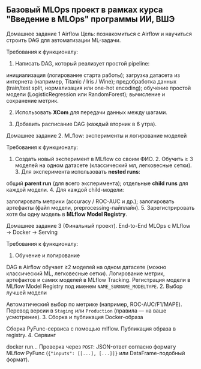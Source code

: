 ## Базовый MLOps проект в рамках курса "Введение в MLOps" программы ИИ, ВШЭ

Домашнее задание 1 Airflow
Цель: познакомиться с Airflow и научиться строить DAG для автоматизации ML-задачи.

Требования к функционалу:

1. Написать DAG, который реализует простой pipeline:

инициализация (логирование старта работы);
загрузка датасета из интернета (например, Titanic / Iris / Wine);
предобработка данных (train/test split, нормализация или one-hot encoding);
обучение простой модели (LogisticRegression или RandomForest);
вычисление и сохранение метрик.

2. Использовать **XCom** для передачи данных между шагами.

3. Добавить расписание DAG (каждый вторник в 6 утра).

Домашнее задание 2. MLflow: эксперименты и логирование моделей

Требования к функционалу:

1. Создать новый эксперимент в MLflow со своим ФИО. 2. Обучить ≥ 3 моделей на одном датасете (классический мл, легковесные сетки). 3. Для эксперимента использовать **nested runs**:

общий **parent run** (для всего эксперимента);
отдельные **child runs** для каждой модели.
4. Для каждой child-модели:

залогировать метрики (accuracy / ROC-AUC и др.);
залогировать артефакты (файл модели, preprocessing-пайплайн).
5. Зарегистрировать хотя бы одну модель в **MLflow Model Registry**.


Домашнее задание 3 (Финальный проект). End-to-End MLOps c MLflow → Docker → Serving

Требования к функционалу:

1. Обучение и логирование

DAG в Airflow обучает ≥2 моделей на одном датасете (можно классический ML, легковесные сетки).
Логирование метрик, артефактов и самих моделей в MLflow Tracking.
Регистрация модели в MLflow Model Registry под именем `NAME_SURNAME_MODELTYPE`.
2. Выбор лучшей модели

Автоматический выбор по метрике (например, ROC-AUC/F1/MAPE).
Перевод версии в `Staging` или `Production` (правила — на ваше усмотрение).
3. Сборка и публикация Docker-образа

Сборка PyFunc-сервиса с помощью mlflow.
Публикация образа в registry.
4. Сервинг

docker run...
Проверка через `POST`:
JSON-ответ согласно формату MLflow PyFunc (`{"inputs": [[...], [...]]}` или DataFrame-подобный формат).